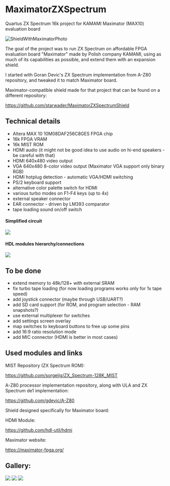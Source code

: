 # MaximatorZXSpectrum
Quartus ZX Spectrum 16k project for KAMAMI Maximator (MAX10) evaluation board

![ShieldWithMaximatorPhoto](https://imgur.com/GexztU0.png)

The goal of the project was to run ZX Spectrum on affordable FPGA evaluation board "Maximator" made by Polish company KAMAMI, using as much of its capabilities as possible, and extend them with an expansion shield.

I started with Goran Devic's ZX Spectrum implementation from A-Z80 repository, and tweaked it to match Maximator board. 

Maximator-compatible shield made for that project that can be found on a different repository:

https://github.com/starwader/MaximatorZXSpectrumShield

## Technical details

- Altera MAX 10 10M08DAF256C8GES FPGA chip 
- 16k FPGA VRAM
- 16k MIST ROM
- HDMI audio (it might not be good idea to use audio on hi-end speakers - be careful with that)
- HDMI 640x480 video output
- VGA 640x480 8-color video output (Maximator VGA support only binary RGB)
- HDMI hotplug detection - automatic VGA/HDMI switching 
- PS/2 keyboard support
- alternative color palette switch for HDMI 
- various turbo modes on F1-F4 keys (up to 4x)
- external speaker connector 
- EAR connector - driven by LM393 comparator 
- tape loading sound on/off switch

#### Simplified circuit 
![](https://i.imgur.com/AtHzkoO.png)

#### HDL modules hierarchy/connections
![](https://i.imgur.com/mrRHLcr.png)


## To be done

- extend memory to 48k/128+ with external SRAM
- fix turbo tape loading (for now loading programs works only for 1x tape speed)
- add joystick connector (maybe through USB/UART?)
- add SD card support (for ROM, and program selection - RAM snapshots?)
- use external multiplexer for switches 
- add settings screen overlay
- map switches to keyboard buttons to free up some pins
- add 16:9 ratio resolution mode
- add MIC connector (HDMI is better in most cases)

## Used modules and links

MIST Repository (ZX Spectrum ROM):

https://github.com/sorgelig/ZX_Spectrum-128K_MIST

A-Z80 processor implementation repository, along with ULA and ZX Spectrum de1 implementation:

https://github.com/gdevic/A-Z80

Shield designed specifically for Maximator board:

HDMI Module:

https://github.com/hdl-util/hdmi

Maximator website:

https://maximator-fpga.org/


## Gallery:
![](https://i.imgur.com/qGC39a9.png)
![](https://i.imgur.com/Q0c3y8E.png)
![](https://i.imgur.com/84yosS4.png)

